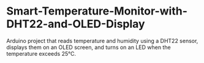 # Smart-Temperature-Monitor-with-DHT22-and-OLED-Display
Arduino project that reads temperature and humidity using a DHT22 sensor, displays them on an OLED screen, and turns on an LED when the temperature exceeds 25°C.
